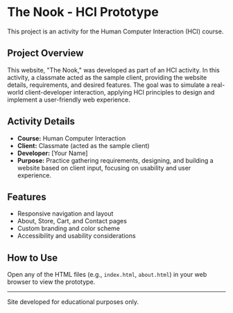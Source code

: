 # The Nook - HCI Prototype

This project is an activity for the Human Computer Interaction (HCI) course.

## Project Overview
This website, "The Nook," was developed as part of an HCI activity. In this activity, a classmate acted as the sample client, providing the website details, requirements, and desired features. The goal was to simulate a real-world client-developer interaction, applying HCI principles to design and implement a user-friendly web experience.

## Activity Details
- **Course:** Human Computer Interaction
- **Client:** Classmate (acted as the sample client)
- **Developer:** [Your Name]
- **Purpose:** Practice gathering requirements, designing, and building a website based on client input, focusing on usability and user experience.

## Features
- Responsive navigation and layout
- About, Store, Cart, and Contact pages
- Custom branding and color scheme
- Accessibility and usability considerations

## How to Use
Open any of the HTML files (e.g., `index.html`, `about.html`) in your web browser to view the prototype.

---
Site developed for educational purposes only. 